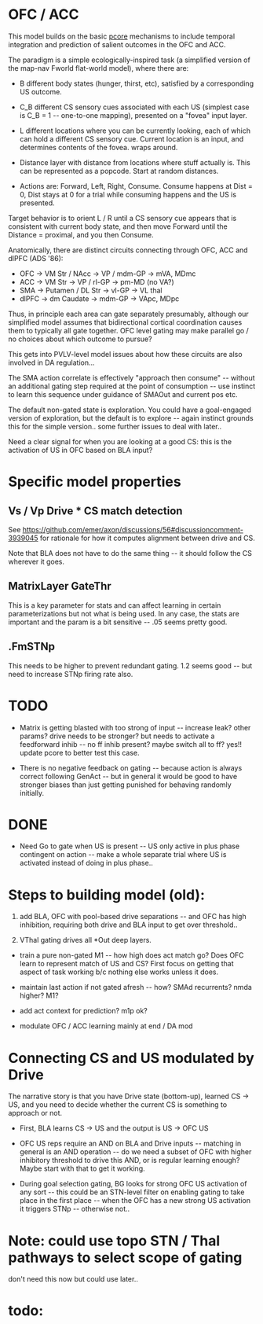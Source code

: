 # OFC / ACC

This model builds on the basic [pcore](https://github.com/emer/axon/tree/master/pcore) mechanisms to include temporal integration and prediction of salient outcomes in the OFC and ACC.

The paradigm is a simple ecologically-inspired task (a simplified version of the map-nav Fworld flat-world model), where there are:

* B different body states (hunger, thirst, etc), satisfied by a corresponding US outcome.

* C_B different CS sensory cues associated with each US (simplest case is C_B = 1 -- one-to-one mapping), presented on a "fovea" input layer.

* L different locations where you can be currently looking, each of which can hold a different CS sensory cue.  Current location is an input, and determines contents of the fovea.  wraps around.

* Distance layer with distance from locations where stuff actually is.  This can be represented as a popcode.  Start at random distances.

* Actions are: Forward, Left, Right, Consume.  Consume happens at Dist = 0, Dist stays at 0 for a trial while consuming happens and the US is presented.

Target behavior is to orient L / R until a CS sensory cue appears that is consistent with current body state, and then move Forward until the Distance = proximal, and you then Consume.

Anatomically, there are distinct circuits connecting through OFC, ACC and dlPFC (ADS '86):

* OFC -> VM Str / NAcc -> VP / mdm-GP -> mVA, MDmc
* ACC -> VM Str -> VP / rl-GP -> pm-MD (no VA?)
* SMA -> Putamen / DL Str -> vl-GP -> VL thal
* dlPFC -> dm Caudate -> mdm-GP -> VApc, MDpc

Thus, in principle each area can gate separately presumably, although our simplified model assumes that bidirectional cortical coordination causes them to typically all gate together.  OFC level gating may make parallel go / no choices about which outcome to pursue?

This gets into PVLV-level model issues about how these circuits are also involved in DA regulation...

The SMA action correlate is effectively "approach then consume" -- without an additional gating step required at the point of consumption -- use instinct to learn this sequence under guidance of SMAOut and current pos etc.

The default non-gated state is exploration.  You could have a goal-engaged version of exploration, but the default is to explore -- again instinct grounds this for the simple version..  some further issues to deal with later..

Need a clear signal for when you are looking at a good CS: this is the activation of US in OFC based on BLA input?

# Specific model properties

## Vs / Vp Drive * CS match detection

See https://github.com/emer/axon/discussions/56#discussioncomment-3939045 for rationale for how it computes alignment between drive and CS.

Note that BLA does not have to do the same thing -- it should follow the CS wherever it goes.

## MatrixLayer GateThr

This is a key parameter for stats and can affect learning in certain parameterizations but not what is being used.  In any case, the stats are important and the param is a bit sensitive -- .05 seems pretty good.

## .FmSTNp

This needs to be higher to prevent redundant gating.  1.2 seems good -- but need to increase STNp firing rate also.


# TODO

* Matrix is getting blasted with too strong of input -- increase leak?  other params?  drive needs to be stronger?  but needs to activate a feedforward inhib -- no ff inhib present?  maybe switch all to ff?  yes!!  update pcore to better test this case.

* There is no negative feedback on gating -- because action is always correct following GenAct -- but in general it would be good to have stronger biases than just getting punished for behaving randomly initially.


# DONE

* Need Go to gate when US is present -- US only active in plus phase contingent on action -- make a whole separate trial where US is activated instead of doing in plus phase..





# Steps to building model (old):

1. add BLA, OFC with pool-based drive separations -- and OFC has high inhibition, requiring both drive and BLA input to get over threshold..

2. VThal gating drives all *Out deep layers.


* train a pure non-gated M1 -- how high does act match go?  Does OFC learn to represent match of US and CS? First focus on getting that aspect of task working b/c nothing else works unless it does.

* maintain last action if not gated afresh -- how?  SMAd recurrents?  nmda higher?  M1?

* add act context for prediction?  m1p ok?

* modulate OFC / ACC learning mainly at end / DA mod


# Connecting CS and US modulated by Drive

The narrative story is that you have Drive state (bottom-up), learned CS -> US, and you need to decide whether the current CS is something to approach or not.

* First, BLA learns CS -> US and the output is US -> OFC US

* OFC US reps require an AND on BLA and Drive inputs -- matching in general is an AND operation -- do we need a subset of OFC with higher inhibitory threshold to drive this AND, or is regular learning enough?  Maybe start with that to get it working.

* During goal selection gating, BG looks for strong OFC US activation of any sort -- this could be an STN-level filter on enabling gating to take place in the first place -- when the OFC has a new strong US activation it triggers STNp -- otherwise not..


# Note: could use topo STN / Thal pathways to select scope of gating

don't need this now but could use later..

# todo:


